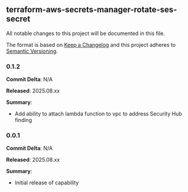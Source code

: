 ## terraform-aws-secrets-manager-rotate-ses-secret

All notable changes to this project will be documented in this file.

The format is based on [Keep a Changelog](http://keepachangelog.com/) and this project adheres to [Semantic Versioning](http://semver.org/).

### 0.1.2

**Commit Delta**: N/A

**Released**: 2025.08.xx

**Summary**:

* Add ability to attach lambda function to vpc to address Security Hub finding

### 0.0.1

**Commit Delta**: N/A

**Released**: 2025.08.xx

**Summary**:

* Initial release of capability

